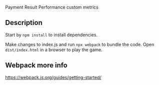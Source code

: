 Payment Result Performance custom metrics

## Description
Start by `npm install` to install dependencies.

Make changes to index.js and run `npx webpack` to bundle the code. Open `dist/index.html` in a browser to play the game.

## Webpack more info
https://webpack.js.org/guides/getting-started/
